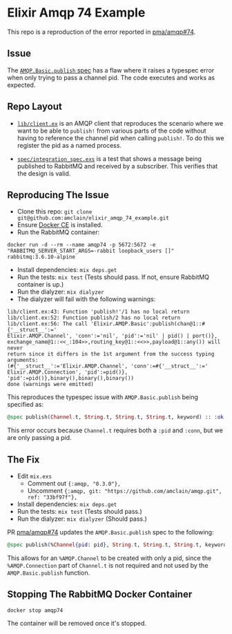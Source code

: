 # Elixir Amqp 74 Example

This repo is a reproduction of the error reported in [pma/amqp#74](https://github.com/pma/amqp/pull/74).

## Issue

The [`AMQP.Basic.publish` spec](https://github.com/pma/amqp/blob/0154d7ed0e3e139d63eb4adf0471756fcf2b0799/lib/amqp/basic.ex#L50)
has a flaw where it raises a typespec error when only trying to pass a channel
pid. The code executes and works as expected.

## Repo Layout

* [`lib/client.ex`](lib/client.ex) is an AMQP client that reproduces the
scenario where we want to be able to `publish!` from various parts of the code
without having to reference the channel pid when calling `publish!`. To do this
we register the pid as a named process.

* [`spec/integration_spec.exs`](spec/integration_spec.exs) is a test that
shows a message being published to RabbitMQ and received by a subscriber.
This verifies that the design is valid.

## Reproducing The Issue

* Clone this repo: `git clone git@github.com:amclain/elixir_amqp_74_example.git`
* Ensure [Docker CE](https://www.docker.com/community-edition#/download) is installed.
* Run the RabbitMQ container:

```text
docker run -d --rm --name amqp74 -p 5672:5672 -e "RABBITMQ_SERVER_START_ARGS=-rabbit loopback_users []" rabbitmq:3.6.10-alpine
```

* Install dependencies: `mix deps.get`
* Run the tests: `mix test` (Tests should pass. If not, ensure RabbitMQ container is up.)
* Run the dialyzer: `mix dialyzer`
* The dialyzer will fail with the following warnings:

```text
lib/client.ex:43: Function 'publish!'/1 has no local return
lib/client.ex:52: Function publish/2 has no local return
lib/client.ex:56: The call 'Elixir.AMQP.Basic':publish(chan@1::#{'__struct__':='
Elixir.AMQP.Channel', 'conn':='nil', 'pid':='nil' | pid() | port()},
exchange_name@1::<<_:104>>,routing_key@1::<<>>,payload@1::any()) will never
return since it differs in the 1st argument from the success typing arguments:
(#{'__struct__':='Elixir.AMQP.Channel', 'conn':=#{'__struct__':='
Elixir.AMQP.Connection', 'pid':=pid()}, 'pid':=pid()},binary(),binary(),binary())
done (warnings were emitted)
```

This reproduces the typespec issue with `AMQP.Basic.publish` being specified as:
```elixir
@spec publish(Channel.t, String.t, String.t, String.t, keyword) :: :ok | error
```

This error occurs because `Channel.t` requires both a `:pid` and `:conn`, but we
are only passing a pid.

## The Fix

* Edit `mix.exs`
  * Comment out `{:amqp, "0.3.0"},`
  * Uncomment `{:amqp, git: "https://github.com/amclain/amqp.git", ref: "33bf97f"},`
* Install dependencies: `mix deps.get`
* Run the tests: `mix test` (Tests should pass.)
* Run the dialyzer: `mix dialyzer` (Should pass.)

PR [pma/amqp#74](https://github.com/pma/amqp/pull/74) updates the
`AMQP.Basic.publish` spec to the following:

```elixir
@spec publish(%Channel{pid: pid}, String.t, String.t, String.t, keyword) :: :ok | error
```

This allows for an `%AMQP.Channel` to be created with only a pid, since the
`%AMQP.Connection` part of `Channel.t` is not required and not used by the
`AMQP.Basic.publish` function.

## Stopping The RabbitMQ Docker Container

```text
docker stop amqp74
```

The container will be removed once it's stopped.
